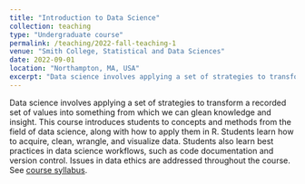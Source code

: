 ```yaml
---
title: "Introduction to Data Science"
collection: teaching
type: "Undergraduate course"
permalink: /teaching/2022-fall-teaching-1
venue: "Smith College, Statistical and Data Sciences"
date: 2022-09-01
location: "Northampton, MA, USA"
excerpt: "Data science involves applying a set of strategies to transform a recorded set of values into something from which we can glean knowledge and insight. This course introduces students to concepts and methods from the field of data science, along with how to apply them in R."
---
```


Data science involves applying a set of strategies to transform a recorded set of values into something from which we can glean knowledge and insight. This course introduces students to concepts and methods from the field of data science, along with how to apply them in R. Students learn how to acquire, clean, wrangle, and visualize data. Students also learn best practices in data science workflows, such as code documentation and version control. Issues in data ethics are addressed throughout the course. See [course syllabus](https://sds-192-intro-fall22.github.io/sds-192-public-website-quarto/).